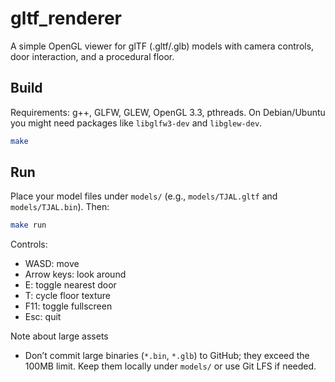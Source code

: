 # gltf_renderer

A simple OpenGL viewer for glTF (.gltf/.glb) models with camera controls, door interaction, and a procedural floor.

## Build

Requirements: g++, GLFW, GLEW, OpenGL 3.3, pthreads. On Debian/Ubuntu you might need packages like `libglfw3-dev` and `libglew-dev`.

```bash
make
```

## Run

Place your model files under `models/` (e.g., `models/TJAL.gltf` and `models/TJAL.bin`). Then:

```bash
make run
```

Controls:
- WASD: move
- Arrow keys: look around
- E: toggle nearest door
- T: cycle floor texture
- F11: toggle fullscreen
- Esc: quit

Note about large assets
- Don’t commit large binaries (`*.bin`, `*.glb`) to GitHub; they exceed the 100MB limit. Keep them locally under `models/` or use Git LFS if needed.
